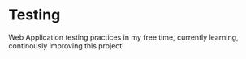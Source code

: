 # Testing
Web Application testing practices in my free time, currently learning, continously improving this project!
